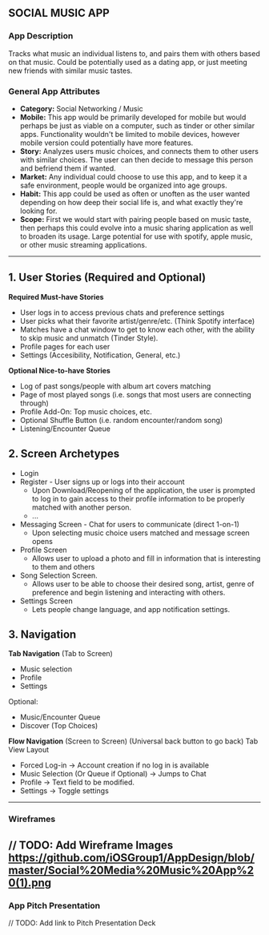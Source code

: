 ## SOCIAL MUSIC APP

### App Description
Tracks what music an individual listens to, and pairs them with others based on that music. Could be potentially used as a dating app, or just meeting new friends with similar music tastes.

### General App Attributes
- **Category:** Social Networking / Music
- **Mobile:** This app would be primarily developed for mobile but would perhaps be just as viable on a computer, such as tinder or other similar apps. Functionality wouldn't be limited to mobile devices, however mobile version could potentially have more features.
- **Story:** Analyzes users music choices, and connects them to other users with similar choices. The user can then decide to message this person and befriend them if wanted.
- **Market:** Any individual could choose to use this app, and to keep it a safe environment, people would be organized into age groups.
- **Habit:** This app could be used as often or unoften as the user wanted depending on how deep their social life is, and what exactly they're looking for.
- **Scope:** First we would start with pairing people based on music taste, then perhaps this could evolve into a music sharing application as well to broaden its usage. Large potential for use with spotify, apple music, or other music streaming applications.

---

## 1. User Stories (Required and Optional)

**Required Must-have Stories**

 * User logs in to access previous chats and preference settings
 * User picks what their favorite artist/genre/etc. (Think Spotify interface)
 *  Matches have a chat window to get to know each other, with the ability to skip music and unmatch (Tinder Style).
 *  Profile pages for each user
 *  Settings (Accesibility, Notification, General, etc.)

**Optional Nice-to-have Stories**

 * Log of past songs/people with album art covers matching
 * Page of most played songs (i.e. songs that most users are connecting through)
 * Profile Add-On: Top music choices, etc.
 * Optional Shuffle Button (i.e. random encounter/random song)
 * Listening/Encounter Queue

## 2. Screen Archetypes

 * Login 
 * Register - User signs up or logs into their account
   * Upon Download/Reopening of the application, the user is prompted to log in to gain access to their profile information to be properly matched with another person. 
   * ...
 * Messaging Screen - Chat for users to communicate (direct 1-on-1)
   * Upon selecting music choice users matched and message screen opens
* Profile Screen 
    * Allows user to upload a photo and fill in information that is interesting to them and others
* Song Selection Screen.
    * Allows user to be able to choose their desired song, artist, genre of preference and begin listening and interacting with others.
* Settings Screen
    * Lets people change language, and app notification settings.

## 3. Navigation

**Tab Navigation** (Tab to Screen)

 * Music selection
 * Profile
 * Settings

Optional:
* Music/Encounter Queue
* Discover (Top Choices)

**Flow Navigation** (Screen to Screen)
    (Universal back button to go back)
    Tab View Layout
 * Forced Log-in -> Account creation if no log in is available
 * Music Selection (Or Queue if Optional) -> Jumps to Chat
 * Profile -> Text field to be modified. 
 * Settings -> Toggle settings
 
---

### Wireframes
// TODO: Add Wireframe Images
https://github.com/iOSGroup1/AppDesign/blob/master/Social%20Media%20Music%20App%20(1).png
---

### App Pitch Presentation
// TODO: Add link to Pitch Presentation Deck



